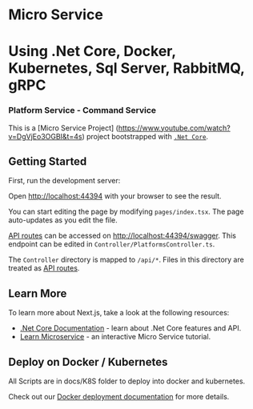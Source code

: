 # Micro Service
# Using .Net Core, Docker, Kubernetes, Sql Server, RabbitMQ, gRPC
### Platform Service - Command Service

This is a [Micro Service Project] (https://www.youtube.com/watch?v=DgVjEo3OGBI&t=4s) project bootstrapped with [`.Net Core`](https://dotnet.microsoft.com/en-us/download).

## Getting Started

First, run the development server:

Open [http://localhost:44394](http://localhost:44394) with your browser to see the result.

You can start editing the page by modifying `pages/index.tsx`. The page auto-updates as you edit the file.

[API routes](https://learn.microsoft.com/en-us/dotnet/core/introduction) can be accessed on [http://localhost:44394/swagger](http://localhost:44394/swagger). This endpoint can be edited in `Controller/PlatformsController.ts`.

The `Controller` directory is mapped to `/api/*`. Files in this directory are treated as [API routes](https://learn.microsoft.com/en-us/dotnet/core/introduction).

## Learn More

To learn more about Next.js, take a look at the following resources:

- [.Net Core Documentation](https://learn.microsoft.com/en-us/dotnet/core/introduction) - learn about .Net Core features and API.
- [Learn Microservice](https://www.youtube.com/watch?v=DgVjEo3OGBI&t=4s) - an interactive Micro Service tutorial.


## Deploy on Docker / Kubernetes

All Scripts are in docs/K8S folder to deploy into docker and kubernetes.

Check out our [Docker deployment documentation](#) for more details.
